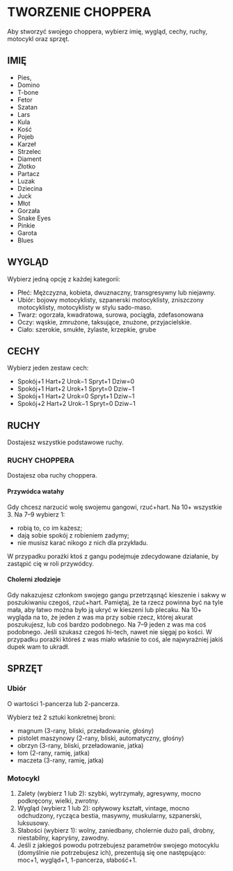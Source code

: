 # TWORZENIE CHOPPERA

Aby stworzyć swojego choppera, wybierz imię, wygląd, cechy, ruchy, motocykl oraz sprzęt.

## IMIĘ

- Pies,
- Domino
- T-bone
- Fetor
- Szatan
- Lars
- Kula
- Kość
- Pojeb
- Karzeł
- Strzelec
- Diament
- Złotko
- Partacz
- Luzak
- Dziecina
- Juck
- Młot
- Gorzała
- Snake Eyes
- Pinkie
- Garota
- Blues

## WYGLĄD

Wybierz jedną opcję z każdej kategorii:

- Płeć: Mężczyzna, kobieta, dwuznaczny, transgresywny lub niejawny.
- Ubiór: bojowy motocyklisty, szpanerski motocyklisty, zniszczony motocyklisty, motocyklisty w stylu sado-maso.
- Twarz: ogorzała, kwadratowa, surowa, pociągła, zdefasonowana
- Oczy: wąskie, zmrużone, taksujące, znużone, przyjacielskie.
- Ciało:  szerokie, smukłe, żylaste, krzepkie, grube

## CECHY

Wybierz jeden zestaw cech:

- Spokój+1 Hart+2 Urok−1 Spryt+1 Dziw=0
- Spokój+1 Hart+2 Urok+1 Spryt=0 Dziw−1
- Spokój+1 Hart+2 Urok=0 Spryt+1 Dziw−1
- Spokój+2 Hart+2 Urok−1 Spryt=0 Dziw−1

## RUCHY

Dostajesz wszystkie podstawowe ruchy.

### RUCHY CHOPPERA

Dostajesz oba ruchy choppera.

#### Przywódca watahy

Gdy chcesz narzucić wolę swojemu gangowi, rzuć+hart. Na 10+ wszystkie 3. Na 7–9 wybierz 1:

- robią to, co im każesz;
- dają sobie spokój z robieniem zadymy;
- nie musisz karać nikogo z nich dla przykładu.

W przypadku porażki ktoś z gangu podejmuje zdecydowane działanie, by zastąpić cię w roli przywódcy.

#### Cholerni złodzieje

Gdy nakazujesz członkom swojego gangu przetrząsnąć kieszenie i sakwy w poszukiwaniu czegoś, rzuć+hart. Pamiętaj, że ta rzecz powinna być na tyle mała, aby łatwo można było ją ukryć w kieszeni lub plecaku. Na 10+ wygląda na to, że jeden z was ma przy sobie rzecz, której akurat poszukujesz, lub coś bardzo podobnego. Na 7–9 jeden z was ma coś podobnego. Jeśli szukasz czegoś hi-tech, nawet nie sięgaj po kości. W przypadku porażki któreś z was miało właśnie to coś, ale najwyraźniej jakiś dupek wam to ukradł.

## SPRZĘT

### Ubiór

O wartości 1-pancerza lub 2-pancerza.

Wybierz też 2 sztuki konkretnej broni:

- magnum (3-rany, bliski, przeładowanie, głośny)
- pistolet maszynowy (2-rany, bliski, automatyczny, głośny)
- obrzyn (3-rany, bliski, przeładowanie, jatka)
- łom (2-rany, ramię, jatka)
- maczeta (3-rany, ramię, jatka)

### Motocykl

1. Zalety (wybierz 1 lub 2): szybki, wytrzymały, agresywny, mocno podkręcony, wielki, zwrotny.
2. Wygląd (wybierz 1 lub 2): opływowy kształt, vintage, mocno odchudzony, rycząca bestia, masywny, muskularny, szpanerski, luksusowy.
3. Słabości (wybierz 1): wolny, zaniedbany, cholernie dużo pali, drobny, niestabilny, kapryśny, zawodny.
4. Jeśli z jakiegoś powodu potrzebujesz parametrów swojego motocyklu (domyślnie nie potrzebujesz ich), prezentują się one następująco: moc+1, wygląd+1, 1-pancerza, słabość+1.
